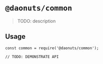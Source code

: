 # `@daonuts/common`

> TODO: description

## Usage

```
const common = require('@daonuts/common');

// TODO: DEMONSTRATE API
```
